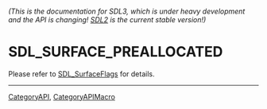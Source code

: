 ###### (This is the documentation for SDL3, which is under heavy development and the API is changing! [SDL2](https://wiki.libsdl.org/SDL2/) is the current stable version!)
# SDL_SURFACE_PREALLOCATED

Please refer to [SDL_SurfaceFlags](SDL_SurfaceFlags) for details.

----
[CategoryAPI](CategoryAPI), [CategoryAPIMacro](CategoryAPIMacro)

